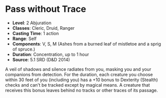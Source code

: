 # Pass without Trace

- **Level**: 2 Abjuration
- **Classes**: Cleric, Druid, Ranger
- **Casting Time**: 1 action
- **Range**: Self
- **Components**: V, S, M (Ashes from a burned leaf of mistletoe and a sprig of spruce.)
- **Duration**: Concentration, up to 1 hour
- **Source**: 5.1 SRD (D&D 2014)

A veil of shadows and silence radiates from you, masking you and your companions from detection. For the duration, each creature you choose within 30 feet of you (including you) has a +10 bonus to Dexterity (Stealth) checks and can't be tracked except by magical means. A creature that receives this bonus leaves behind no tracks or other traces of its passage.

